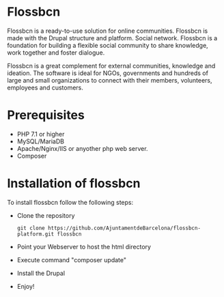 # Flossbcn

Flossbcn is a ready-to-use solution for online communities. Flossbcn is made with the Drupal structure and platform. Social network. Flossbcn is a foundation for building a flexible social community to share knowledge, work together and foster dialogue.

Flossbcn is a great complement for external communities, knowledge and ideation. The software is ideal for NGOs, governments and hundreds of large and small organizations to connect with their members, volunteers, employees and customers.

# Prerequisites
 - PHP 7.1 or higher
 - MySQL/MariaDB
 - Apache/Nginx/IIS or anyother php web server.
 - Composer

# Installation of flossbcn
To install flossbcn follow the following steps:

 - Clone the repository
 
   ```git clone https://github.com/AjuntamentdeBarcelona/flossbcn-platform.git flossbcn```

 - Point your Webserver to host the html directory
 - Execute command "composer update"
 - Install the Drupal
 - Enjoy!
 
